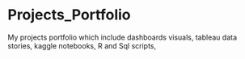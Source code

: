 # Projects_Portfolio
My projects portfolio which include dashboards visuals, tableau data stories, kaggle notebooks, R and Sql scripts, 
